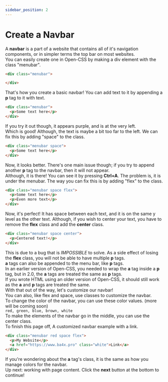 ```yaml
---
sidebar_position: 2
---
```


# Create a Navbar

A **navbar** is a part of a website that contains all of it's navigation components, or in simpler terms the top bar on most websites.<br />
You can easily create one in Open-CSS by making a div element with the class "menubar".
```html
<div class="menubar">

</div>
```
That's how you create a basic navbar! You can add text to it by appending a **p** tag to it with text.
```html
<div class="menubar">
  <p>Some text here</p>
</div>
```
If you try it out though, it appears purple, and is at the very left.<br />
Which is good! Although, the text is maybe a bit too far to the left. We can fix this by adding "space" to the class.
```html
<div class="menubar space">
  <p>Some text here</p>
</div>
```
Now, it looks better. There's one main issue though; if you try to append another **p** tag to the navbar, then it will not appear.<br />
Although, it is there! You can see it by pressing **Ctrl+A**. The problem is, it is under the menubar. The way you can fix this is by adding "flex" to the class.
```html
<div class="menubar space flex">
  <p>Some text here</p>
  <p>Even more text</p>
</div>
```
Now, it's perfect! It has space between each text, and it is on the same y level as the other text. Although, if you wish to center your text, you have to remove the **flex** class and add the **center** class.<br />
```html
<div class="menubar space center">
  <p>Centered text!</p>
</div>
```
This is due to a bug that is *IMPOSSIBLE* to solve. As a side effect of losing the **flex** class, you will not be able to have multiple **p** tags.<br />
**a** tags can also be appended to the menu bar, like **p** tags.<br />
In an earlier version of Open-CSS, you needed to wrap the **a** tag inside a **p** tag, but in 2.0, the **a** tags are treated the same as **p** tags.<br />
If you wrote HTML using an older version of Open-CSS, it should still work as the **a** and **p** tags are treated the same.<br />
With that out of the way, let's customize our navbar!<br />
You can also, like flex and space, use classes to customize the navbar.<br />
To change the color of the navbar, you can use these color values. (more will be coming soon)<br />
`red, green, blue, brown, white`<br />
To make the elements of the navbar go in the middle, you can use the center class.<br />
To finish this page off, A customized navbar example with a link. <br/>
```html
<div class="menubar red space flex">
  <p>My Website</p>
  <a href="https://www.ba4x.pro" class="white">Link</a>
</div>
```
If you're wondering about the **a** tag's class, it is the same as how you manage colors for the navbar.<br />
Up next: working with page content. Click the **next** button at the bottom to continue!